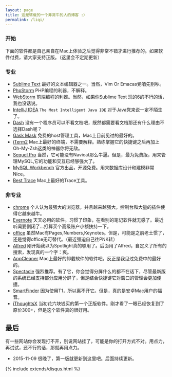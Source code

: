 ```yaml
---
layout: page
title: 这是转载的一个非常牛的人的博客 :）
permalink: /liqi/
---
```


### 开始 ###

下面的软件都是自己亲自在Mac上体验之后觉得非常不错才进行推荐的。如果软件付费，请大家支持正版。（这里会不定期更新）

### 专业 ###

* [Sublime Text] 最好的文本编辑器之一。当然，Vim Or Emacas党咱先别吵。
* [PhpStorm] PHP编程的利器，不解释。
* [WebStorm] 前端编程的利器。当然，如果你Sublime Text 玩的6的不行的话，我也没话说。
* [IntelliJ IDEA] ```The Most Intelligent Java IDE``` 对于Java党来说一定不陌生了。
* [Dash] 没有一个程序员可以不看文档吧，既然都需要看文档那还有什么理由不选择Dash呢？
* [Gask Mask] 免费的host管理工具，Mac上目前见过的最好的。
* [iTerm2] Mac上最好的终端，不需要解释。熟练掌握它的快捷键之后再加上Oh-My-Zsh这类的神器你将无敌。
* [Sequel Pro] 当然，它可能没有Navicat那么牛逼。但是，最为免费版，用来管理MySQL,它的功能和交互已经够强大了。
* [MySQL Workbench] 官方出品，开源免费。用来数据库设计和建模非常Nice。
* [Best Trace] Mac上最好的Trace工具。


### 非专业 ###

* [chrome] 个人认为最强大的浏览器，并且越来越强大。控制台和大量的插件使得它越来越牛。
* [Evernote] 天天必用的软件。习惯了印象，在看别的笔记软件就无感了。最近听闻要倒闭了...打算买个高级账户小额扶持一下。
* [office] 虽然Mac有Pages,Numbers,Keynotes。但是，可能是之前老土惯了，还是觉得office无可替代。（最近强迫自己往PNK转）
* [Alfred] 刚开始我以为Spotlight真的够用了。后面用了Alfred，自定义了所有的搜索，发现真的一个字：爽。
* [AppCleaner] Mac上最好的卸载软件的软件吧。反正是我见过免费中的最好的。
* [Spectacle] 强烈推荐。有了它，你会觉得分屏什么的都不在话下，尽管最新版的系统已经支持部分应用分屏了，但是结合快捷键它对窗口的管理会更加便捷。
* [SmartFinder] 因为使用T1，所以离不开它。但是，真的是安卓Mac用户的福音。
* [iThoughtsX] 当初花六块钱买的第一个正版软件。刚才看了一眼已经恢复到了原价300+，但是这个软件真的很好用。


## 最后 ##

有一些网站你会发现打不开，别说网站挂了，可能是你的打开方式不对。用点力，再试试，还不行的话，那就再用点力。

* 2015-11-09 很晚了，第一版就更新到这里吧。后面持续更新。

{% include extends/disqus.html %}

[PhpStorm]:https://www.jetbrains.com/phpstorm/
[Sublime Text]:http://www.sublimetext.com/
[WebStorm]:https://www.jetbrains.com/webstorm/
[IntelliJ IDEA]:https://www.jetbrains.com/idea/
[Dash]:https://kapeli.com/dash
[Gask Mask]:https://github.com/2ndalpha/gasmask
[iTerm2]:https://www.iterm2.com/
[Sequel Pro]:http://www.sequelpro.com/
[MySQL Workbench]:https://www.mysql.com/products/workbench/
[chrome]:https://www.google.com/chrome/
[Evernote]:https://www.yinxiang.com/
[office]:https://products.office.com/zh-cn/mac/microsoft-office-for-mac
[Alfred]:https://www.alfredapp.com/
[AppCleaner]:http://www.freemacsoft.net/appcleaner/
[Spectacle]:https://www.spectacleapp.com/
[Best Trace]:https://itunes.apple.com/cn/app/best-trace/id1026747589?mt=8
[SmartFinder]:http://www.smartisan.com/apps/smartfinder
[iThoughtsX]:https://itunes.apple.com/cn/app/ithoughtsx/id720669838?mt=12&ign-mpt=uo%3D4



